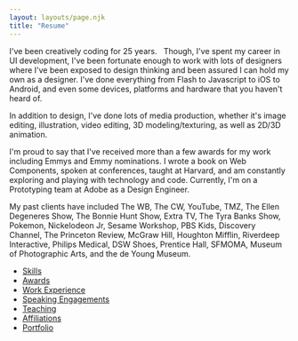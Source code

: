 ```yaml
---
layout: layouts/page.njk
title: "Resume"
---
```


I've been creatively coding for 25 years.   Though, I've spent my career in UI development, I've been fortunate enough to work with lots of designers where I've been exposed to design thinking and been assured I can hold my own as a designer. I've done everything from Flash to Javascript to iOS to Android, and even some devices, platforms and hardware that you haven't heard of.

In addition to design, I've done lots of media production, whether it's image editing, illustration, video editing, 3D modeling/texturing, as well as 2D/3D animation.

I'm proud to say that I've received more than a few awards for my work including Emmys and Emmy nominations. I wrote a book on Web Components, spoken at conferences, taught at Harvard, and am constantly exploring and playing with technology and code. Currently, I'm on a Prototyping team at Adobe as a Design Engineer.

My past clients have included The WB, The CW, YouTube, TMZ, The Ellen Degeneres Show, The Bonnie Hunt Show, Extra TV, The Tyra Banks Show, Pokemon, Nickelodeon Jr, Sesame Workshop, PBS Kids, Discovery Channel, The Princeton Review, McGraw Hill, Houghton Mifflin, Riverdeep Interactive, Philips Medical, DSW Shoes, Prentice Hall, SFMOMA, Museum of Photographic Arts, and the de Young Museum.

- [Skills](/skills/)
- [Awards](/awards/)
- [Work Experience](/positions-held/)
- [Speaking Engagements](/speaking-engagements/)
- [Teaching](/teaching/)
- [Affiliations](/affiliations/)
- [Portfolio](/portfolio/)
